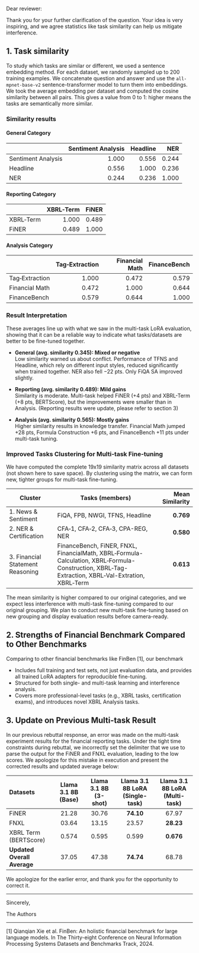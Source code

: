 Dear reviewer:

Thank you for your further clarification of the question. Your idea is very inspiring, and we agree statistics like task
similarity can help us
mitigate interference.

## 1. Task similarity

To study which tasks are similar or different, we used a sentence embedding method. For each dataset, we randomly
sampled up to 200 training examples. We concatenate question and answer and use the `all-mpnet-base-v2`
sentence-transformer model to turn them into embeddings.
We took the average embedding per dataset and computed the cosine similarity between all pairs. This gives a
value from 0 to 1: higher means the tasks are semantically more similar.

### Similarity results

#### General Category

|| Sentiment Analysis | Headline |   NER |
|:-------|-------:|-----:|--:|
| Sentiment Analysis |  1.000 |0.556 | 0.244 |
| Headline   |  0.556 |1.000 | 0.236 |
| NER|  0.244 |0.236 | 1.000 |

#### Reporting Category

|   | XBRL‑Term | FiNER |
|:--|--:|--:|
| XBRL‑Term | 1.000 | 0.489 |
| FiNER | 0.489 | 1.000 |

#### Analysis Category

|| Tag‑Extraction | Financial Math | FinanceBench |
|:---|---:|---:|-----:|
| Tag‑Extraction |  1.000 |  0.472 |0.579 |
| Financial Math |  0.472 |  1.000 |0.644 |
| FinanceBench   |  0.579 |  0.644 |1.000 |

### Result Interpretation

These averages line up with what we saw in the multi-task LoRA evaluation, showing that it can be a reliable way to
indicate what tasks/datasets are better to be fine-tuned together.

* **General (avg. similarity 0.345): Mixed or negative**  
  Low similarity warned us about conflict. Performance of TFNS and Headline, which rely on different input styles,
  reduced significantly when trained together. NER also fell −22 pts. Only FiQA SA improved slightly.

* **Reporting (avg. similarity 0.489): Mild gains**  
  Similarity is moderate. Multi-task helped FiNER (+4 pts) and XBRL-Term (+8 pts, BERTScore), but the improvements were
  smaller than in Analysis. (Reporting results were update, please refer to section 3)

* **Analysis (avg. similarity 0.565): Mostly gains**  
  Higher similarity results in knowledge transfer. Financial Math jumped +28 pts, Formula Construction +6 pts, and
  FinanceBench +11 pts under multi-task tuning.

### Improved Tasks Clustering for Multi-task Fine-tuning

We have computed the complete 19x19 similarity matrix across all datasets (not shown here to save space). By clustering
using the matrix, we can form new, tighter groups for multi-task fine-tuning.

| Cluster  | Tasks (members)   | Mean Similarity |
|----------|-------------------------------|----:|
| 1. News & Sentiment  | FiQA, FPB, NWGI, TFNS, Headline   |   **0.769** |
| 2. NER & Certification   | CFA‑1, CFA‑2, CFA‑3, CPA-REG, NER |   **0.580** |
| 3. Financial Statement Reasoning | FinanceBench, FiNER, FNXL, FinancialMath, XBRL‑Formula-Calculation, XBRL‑Formula-Construction, XBRL‑Tag-Extraction, XBRL‑Val-Extration, XBRL‑Term |   **0.613** |

The mean similarity is higher compared to our original categories, and we expect less interference with multi-task
fine-tuning compared to our original grouping. We plan to conduct new multi-task fine-tuning based on
new grouping and display evaluation results before camera-ready.

## 2. Strengths of Financial Benchmark Compared to Other Benchmarks

Comparing to other financial benchmarks like FinBen [1], our benchmark

- Includes full training and test sets, not just evaluation data, and provides all trained LoRA adapters for reproducible fine-tuning. 
- Structured for both single- and multi-task learning and interference analysis.
- Covers more professional-level tasks (e.g., XBRL tasks, certification exams), and introduces novel XBRL Analysis tasks.

## 3. Update on Previous Multi-task Result

In our previous rebuttal response, an error was made on the multi-task experiment results for the financial reporting
tasks. Under the tight time constraints during rebuttal, we incorrectly set the delimiter that we use to
parse the output for the FiNER and FNXL evaluation, leading to the low scores. We apologize for this mistake in
execution and present the corrected results and updated average below:

| **Datasets**| Llama 3.1 8B (Base) | **Llama 3.1 8B (3-shot)** | Llama 3.1 8B LoRA (Single-task) | **Llama 3.1 8B LoRA (Multi-task)** |
|:--------|:-------:|:-----:|:-------:|:----------:|
| FiNER   |21.28|   30.76   |**74.10**|   67.97|
| FNXL|03.64|   13.15   |  23.57  | **28.23**  |
| XBRL Term (BERTScore)   |0.574|   0.595   |  0.599  | **0.676**  |
| **Updated Overall Average** |37.05|   47.38   |**74.74**|   68.78|

We apologize for the earlier error, and thank you for the opportunity to correct it.

---

Sincerely,

The Authors


---
[1] Qianqian Xie et al. FinBen: An holistic financial benchmark for large language models. In The
Thirty-eight Conference on Neural Information Processing Systems Datasets and Benchmarks
Track, 2024.